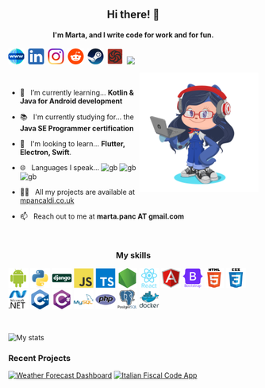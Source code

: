 <h2 align="center">Hi there! 👋 </h2>
<h4 align="center">I'm Marta, and I write code for work and for fun.</h4>

[![Website](https://github.com/martapanc/martapanc/blob/master/icons/www_32.png)](https://mpancaldi.co.uk)&nbsp; 
[![Linkedin](https://github.com/martapanc/martapanc/blob/master/icons/linkedin.png)](https://www.linkedin.com/in/martapancaldi/)&nbsp; 
[![Instagram](https://github.com/martapanc/martapanc/blob/master/icons/instagram.png)](https://www.instagram.com/pancakemarta/)&nbsp; 
[![Reddit](https://github.com/martapanc/martapanc/blob/master/icons/reddit.png)](https://www.reddit.com/user/pancaldim)&nbsp; 
[![Steam](https://github.com/martapanc/martapanc/blob/master/icons/steam.png)](https://steamcommunity.com/id/martap/)&nbsp; 
[![Codewars](https://github.com/martapanc/martapanc/blob/master/icons/codewars_32.png)](https://www.codewars.com/users/martapanc/)&nbsp; 
![](https://komarev.com/ghpvc/?username=martapanc)

<img align="right" src="https://github.com/martapanc/martapanc/raw/master/pics/octocat-flipped.png" width="240" height="240">

<br/>

- 🌱 &nbsp; I’m currently learning... **Kotlin & Java for Android development**

- 📚 &nbsp; I'm currently studying for... the **Java SE Programmer certification**

- 📝 &nbsp; I'm looking to learn... **Flutter, Electron, Swift**. 

- 🌐 &nbsp; Languages I speak... <img src="https://github.com/hjnilsson/country-flags/blob/master/png100px/gb.png" alt="gb" width="35" height="20"/>&nbsp;<img src="https://github.com/hjnilsson/country-flags/blob/master/png100px/it.png" alt="gb" width="35" height="20"/>&nbsp;<img src="https://github.com/hjnilsson/country-flags/blob/master/png100px/de.png" alt="gb" width="35" height="20"/>

- 👨‍💻 &nbsp; All my projects are available at [mpancaldi.co.uk](https://mpancaldi.co.uk)

- 📫 &nbsp; Reach out to me at **marta.panc AT gmail.com**

<br/>

<h3 align="center">My skills</h3>

<p align="left">
<img src="https://github.com/devicons/devicon/blob/master/icons/android/android-original.svg" alt="android" width="40" height="40"/>
<img src="https://github.com/devicons/devicon/blob/master/icons/python/python-original.svg" alt="python" width="40" height="40"/>
<img src="https://github.com/devicons/devicon/blob/master/icons/django/django-original.svg" alt="django" width="40" height="40"/>
<img src="https://github.com/devicons/devicon/blob/master/icons/javascript/javascript-original.svg" alt="javascript" width="40" height="40"/>
<img src="https://github.com/devicons/devicon/blob/master/icons/typescript/typescript-original.svg" alt="typescript" width="40" height="40"/>
<img src="https://github.com/devicons/devicon/blob/master/icons/nodejs/nodejs-original.svg" alt="nodejs" width="40" height="40"/>
<img src="https://github.com/devicons/devicon/blob/master/icons/react/react-original-wordmark.svg" alt="react" width="40" height="40"/>
<img src="https://github.com/devicons/devicon/blob/master/icons/angularjs/angularjs-original.svg" alt="angularjs" width="40" height="40"/>
<img src="https://github.com/devicons/devicon/blob/master/icons/bootstrap/bootstrap-plain-wordmark.svg" alt="bootstrap" width="40" height="40"/>
<img src="https://github.com/devicons/devicon/blob/master/icons/html5/html5-original-wordmark.svg" alt="html5" width="40" height="40"/>
<img src="https://github.com/devicons/devicon/blob/master/icons/css3/css3-original-wordmark.svg" alt="css3" width="40" height="40"/>
<img src="https://github.com/devicons/devicon/blob/master/icons/dot-net/dot-net-original-wordmark.svg" alt="dotnet" width="40" height="40"/>
<img src="https://github.com/devicons/devicon/blob/master/icons/cplusplus/cplusplus-original.svg" alt="cplusplus" width="40" height="40"/>
<img src="https://github.com/devicons/devicon/blob/master/icons/csharp/csharp-original.svg" alt="csharp" width="40" height="40"/>
<img src="https://github.com/devicons/devicon/blob/master/icons/mysql/mysql-original-wordmark.svg" alt="mysql" width="40" height="40"/>
<img src="https://github.com/devicons/devicon/blob/master/icons/php/php-original.svg" alt="php" width="40" height="40"/>
<img src="https://github.com/devicons/devicon/blob/master/icons/postgresql/postgresql-original-wordmark.svg" alt="postgresql" width="40" height="40"/>
<img src="https://github.com/devicons/devicon/blob/master/icons/docker/docker-original-wordmark.svg" alt="docker" width="40" height="40"/>
</p>

<br/>

![My stats](https://github-readme-stats.vercel.app/api?username=martapanc&show_icons=true)

<h3>Recent Projects</h3>

<!-- [![Twitch Slack notifier](https://github-readme-stats.vercel.app/api/pin/?username=martapanc&repo=Twitch-notifier)](https://github.com/martapanc/Twitch-notifier) -->
<!-- [![My website](https://github-readme-stats.vercel.app/api/pin/?username=martapanc&repo=react-gh-pages)](https://github.com/martapanc/react-gh-pages) -->
[![Weather Forecast Dashboard](https://github-readme-stats.vercel.app/api/pin/?username=martapanc&repo=React-Weather-Dashboard)](https://github.com/martapanc/React-Weather-Dashboard)
[![Italian Fiscal Code App](https://github-readme-stats.vercel.app/api/pin/?username=martapanc&repo=ItalianFiscalCodeCalculatorApp)](https://github.com/martapanc/ItalianFiscalCodeCalculatorApp)


